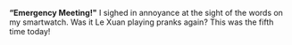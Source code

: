  **“Emergency Meeting!"**
 I sighed in annoyance at the sight of the words on my smartwatch. Was it Le Xuan playing pranks again? This was the fifth time today!
